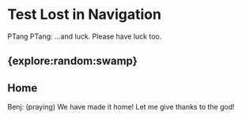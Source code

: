 
# Test Lost in Navigation

PTang PTang: ...and luck. Please have luck too.

## {explore:random:swamp}

## Home

Benj: (praying) We have made it home! Let me give thanks to the god!

